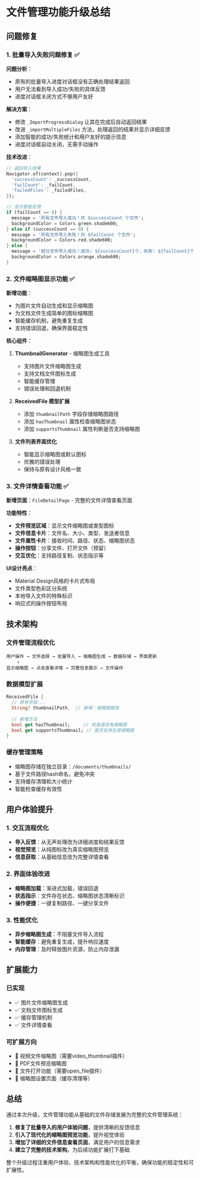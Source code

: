 # 文件管理功能升级总结

## 问题修复

### 1. 批量导入失败问题修复 ✅

**问题分析**：
- 原有的批量导入进度对话框没有正确处理结果返回
- 用户无法看到导入成功/失败的具体反馈
- 进度对话框关闭方式不够用户友好

**解决方案**：
- 修改 `_ImportProgressDialog` 让其在完成后自动返回结果
- 改进 `_importMultipleFiles` 方法，处理返回的结果并显示详细反馈
- 添加智能的成功/失败统计和用户友好的提示信息
- 进度对话框自动关闭，无需手动操作

**技术改进**：
```dart
// 返回导入结果
Navigator.of(context).pop({
  'successCount': _successCount,
  'failCount': _failCount,
  'failedFiles': _failedFiles,
});

// 显示智能反馈
if (failCount == 0) {
  message = '所有文件导入成功！共 $successCount 个文件';
  backgroundColor = Colors.green.shade600;
} else if (successCount == 0) {
  message = '所有文件导入失败！共 $failCount 个文件';
  backgroundColor = Colors.red.shade600;
} else {
  message = '部分文件导入成功！成功: ${successCount}个，失败: ${failCount}个';
  backgroundColor = Colors.orange.shade600;
}
```

### 2. 文件缩略图显示功能 ✅

**新增功能**：
- 为图片文件自动生成和显示缩略图
- 为文档文件生成简单的图标缩略图
- 智能缓存机制，避免重复生成
- 支持错误回退，确保界面稳定性

**核心组件**：
1. **ThumbnailGenerator** - 缩略图生成工具
   - 支持图片文件缩略图生成
   - 支持文档文件图标生成
   - 智能缓存管理
   - 错误处理和回退机制

2. **ReceivedFile 模型扩展**
   - 添加 `thumbnailPath` 字段存储缩略图路径
   - 添加 `hasThumbnail` 属性检查缩略图状态
   - 添加 `supportsThumbnail` 属性判断是否支持缩略图

3. **文件列表界面优化**
   - 智能显示缩略图或默认图标
   - 优雅的错误处理
   - 保持与原有设计风格一致

### 3. 文件详情查看功能 ✅

**新增页面**：`FileDetailPage` - 完整的文件详情查看页面

**功能特性**：
- **文件预览区域**：显示文件缩略图或类型图标
- **文件信息卡片**：文件名、大小、类型、发送者信息
- **文件属性卡片**：接收时间、路径、状态、缩略图状态
- **操作按钮**：分享文件、打开文件（预留）
- **交互优化**：支持路径复制、状态指示等

**UI设计亮点**：
- Material Design风格的卡片式布局
- 文件类型色彩区分系统
- 本地导入文件的特殊标识
- 响应式的操作按钮布局

## 技术架构

### 文件管理流程优化
```
用户操作 → 文件选择 → 批量导入 → 缩略图生成 → 数据存储 → 界面更新
    ↓
显示缩略图 → 点击查看详情 → 完整信息展示 → 文件操作
```

### 数据模型扩展
```dart
ReceivedFile {
  // 原有字段...
  String? thumbnailPath,  // 新增：缩略图路径
  
  // 新增方法
  bool get hasThumbnail;     // 检查是否有缩略图
  bool get supportsThumbnail; // 是否支持生成缩略图
}
```

### 缓存管理策略
- 缩略图存储在独立目录：`/documents/thumbnails/`
- 基于文件路径hash命名，避免冲突
- 支持缓存清理和大小统计
- 智能检查缓存有效性

## 用户体验提升

### 1. 交互流程优化
- **导入反馈**：从无声处理改为详细进度和结果反馈
- **视觉预览**：从纯图标改为真实缩略图预览
- **信息获取**：从基础信息改为完整详情查看

### 2. 界面体验改进
- **缩略图加载**：渐进式加载，错误回退
- **状态指示**：文件存在状态、缩略图状态清晰标识
- **操作便捷**：一键复制路径、一键分享文件

### 3. 性能优化
- **异步缩略图生成**：不阻塞文件导入流程
- **智能缓存**：避免重复生成，提升响应速度
- **内存管理**：及时释放图片资源，防止内存泄漏

## 扩展能力

### 已实现
- ✅ 图片文件缩略图生成
- ✅ 文档文件图标生成  
- ✅ 缓存管理机制
- ✅ 文件详情查看

### 可扩展方向
- 🔄 视频文件缩略图（需要video_thumbnail插件）
- 🔄 PDF文件预览缩略图
- 🔄 文件打开功能（需要open_file插件）
- 🔄 缩略图设置页面（缓存清理等）

## 总结

通过本次升级，文件管理功能从基础的文件存储发展为完整的文件管理系统：

1. **修复了批量导入的用户体验问题**，提供清晰的反馈信息
2. **引入了现代化的缩略图预览功能**，提升视觉体验
3. **增加了详细的文件信息查看页面**，满足用户的信息需求
4. **建立了完整的技术架构**，为后续功能扩展打下基础

整个升级过程注重用户体验、技术架构和性能优化的平衡，确保功能的稳定性和可扩展性。
